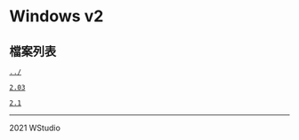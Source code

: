 # Windows v2
## 檔案列表
   
[`../`](../)    
   
[`2.03`](./2.03)    
    
[`2.1`](./2.1)      
    
----------------------------------
2021 WStudio  
